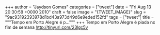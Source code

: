 
+++
author = "Jaydson Gomes"
categories = ["tweet"]
date = "Fri Aug 13 20:30:58 +0000 2010"
draft = false
image = "{TWEET_IMAGE}"
slug = "9ac93192393978d1bd43a973d49d6e9eded152fd"
tags = ["tweet"]
title = """Tempo em Porto Alegre é p..."""
+++
Tempo em Porto Alegre é piada no fim de semana http://tinyurl.com/23lgc5v
